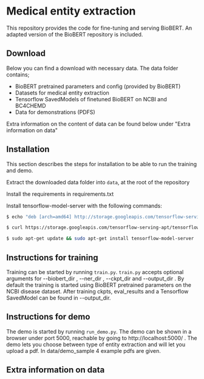 # Medical entity extraction
This repository provides the code for fine-tuning and serving BioBERT. An adapted version of the BioBERT repository is included.


## Download
Below you can find a download with necessary data. The data folder contains;
* BioBERT pretrained parameters and config (provided by BioBERT)
* Datasets for medical entity extraction
* Tensorflow SavedModels of finetuned BioBERT on NCBI and BC4CHEMD
* Data for demonstrations (PDFS)

Extra information on the content of data can be found below under "Extra information on data"

## Installation
This section describes the steps for installation to be able to run the training and demo.

Extract the downloaded data folder into `data`, at the root of the repository

Install the requirements in requirements.txt

Install tensorflow-model-server with the following commands:

```bash
$ echo "deb [arch=amd64] http://storage.googleapis.com/tensorflow-serving-apt stable tensorflow-model-server tensorflow-model-server-universal" | sudo tee /etc/apt/sources.list.d/tensorflow-serving.list

$ curl https://storage.googleapis.com/tensorflow-serving-apt/tensorflow-serving.release.pub.gpg | sudo apt-key add -`

$ sudo apt-get update && sudo apt-get install tensorflow-model-server
```

## Instructions for training
Training can be started by running `train.py`. `train.py` accepts optional arguments for
--biobert_dir , --ner_dir , --ckpt_dir and --output_dir . By default the training is started using
BioBERT pretrained parameters on the NCBI disease dataset. After training ckpts, eval_results and
a Tensorflow SavedModel can be found in --output_dir.

## Instructions for demo
The demo is started by running `run_demo.py`. The demo can be shown in a browser under port 5000,
reachable by going to http://localhost:5000/ . The demo lets you choose between type of entity extraction and
will let you upload a pdf. In data/demo_sample 4 example pdfs are given.

## Extra information on data
